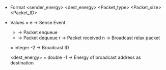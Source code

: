 - Format
	<event> <time> <sender> <destination> <sender_energy> <dest_energy> <Packet_type> <Packet_size> <Packet_ID>

- Values
	<event> =
	e -> Sense Event
	+ -> Packet enqueue
	- -> Packet dequeue
	r -> Packet received
	n -> Broadcast relax packet
	
	<destination> =
	integer
	-2 -> Broadcast ID
	
	<dest_energy> =
	double
	-1 -> Energy of broadcast address as destination


